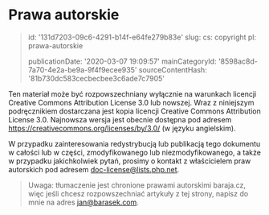 Prawa autorskie
===============

> id: '131d7203-09c6-4291-b14f-e64fe279b83e'
> slug:
> 	cs: copyright
> 	pl: prawa-autorskie
> 
> publicationDate: '2020-03-07 19:09:57'
> mainCategoryId: '8598ac8d-7a70-4e2a-be9a-9f4f9ecee935'
> sourceContentHash: '81b730dc583cecbecbee3c6ade7c7905'

Ten materiał może być rozpowszechniany wyłącznie na warunkach licencji Creative Commons Attribution License 3.0 lub nowszej. Wraz z niniejszym podręcznikiem dostarczana jest kopia licencji Creative Commons Attribution License 3.0. Najnowsza wersja jest obecnie dostępna pod adresem <a href="https://creativecommons.org/licenses/by/3.0/">https://creativecommons.org/licenses/by/3.0/</a> (w języku angielskim).

W przypadku zainteresowania redystrybucją lub publikacją tego dokumentu w całości lub w części, zmodyfikowanego lub niezmodyfikowanego, a także w przypadku jakichkolwiek pytań, prosimy o kontakt z właścicielem praw autorskich pod adresem doc-license@lists.php.net.

> Uwaga: tłumaczenie jest chronione prawami autorskimi baraja.cz, więc jeśli chcesz rozpowszechniać artykuły z tej strony, napisz do mnie na adres jan@barasek.com.
